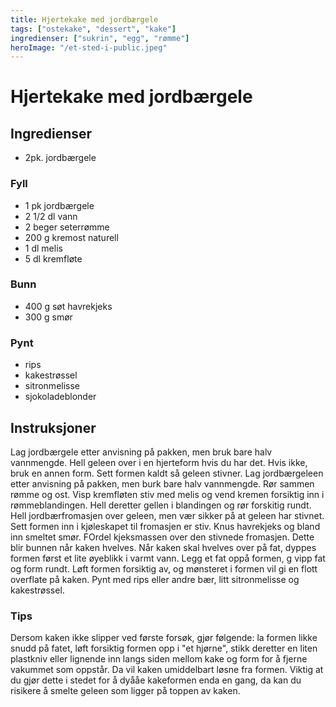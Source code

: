 ```yaml
---
title: Hjertekake med jordbærgele
tags: ["ostekake", "dessert", "kake"]
ingredienser: ["sukrin", "egg", "rømme"]
heroImage: "/et-sted-i-public.jpeg"
---
```


# Hjertekake med jordbærgele

## Ingredienser

- 2pk. jordbærgele

### Fyll

- 1 pk jordbærgele
- 2 1/2 dl vann
- 2 beger seterrømme
- 200 g kremost naturell
- 1 dl melis
- 5 dl kremfløte

### Bunn

- 400 g søt havrekjeks
- 300 g smør

### Pynt

- rips
- kakestrøssel
- sitronmelisse
- sjokoladeblonder

## Instruksjoner

Lag jordbærgele etter anvisning på pakken, men bruk bare halv vannmengde. Hell geleen over i en hjerteform hvis du har det. Hvis ikke, bruk en annen form. Sett formen kaldt så geleen stivner. Lag jordbærgeleen etter anvisning på pakken, men burk bare halv vannmengde. Rør sammen rømme og ost. Visp kremfløten stiv med melis og vend kremen forsiktig inn i rømmeblandingen. Hell deretter gellen i blandingen og rør forskitig rundt. Hell jordbærfromasjen over geleen, men vær sikker på at geleen har stivnet. Sett formen inn i kjøleskapet til fromasjen er stiv.
Knus havrekjeks og bland inn smeltet smør. FOrdel kjeksmassen over den stivnede fromasjen. Dette blir bunnen når kaken hvelves. Når kaken skal hvelves over på fat, dyppes formen først et lite øyeblikk i varmt vann. Legg et fat oppå formen, g vipp fat og form rundt. Løft formen forsiktig av, og mønsteret i formen vil gi en flott overflate på kaken. Pynt med rips eller andre bær, litt sitronmelisse og kakestrøssel.

### Tips

Dersom kaken ikke slipper ved første forsøk, gjør følgende: la formen likke snudd på fatet, løft forsiktig formen opp i "et hjørne", stikk deretter en liten plastkniv eller lignende inn langs siden mellom kake og form for å fjerne vakummet som oppstår. Da vil kaken umiddelbart løsne fra formen. Viktig at du gjør dette i stedet for å dyååe kakeformen enda en gang, da kan du risikere å smelte geleen som ligger på toppen av kaken.

